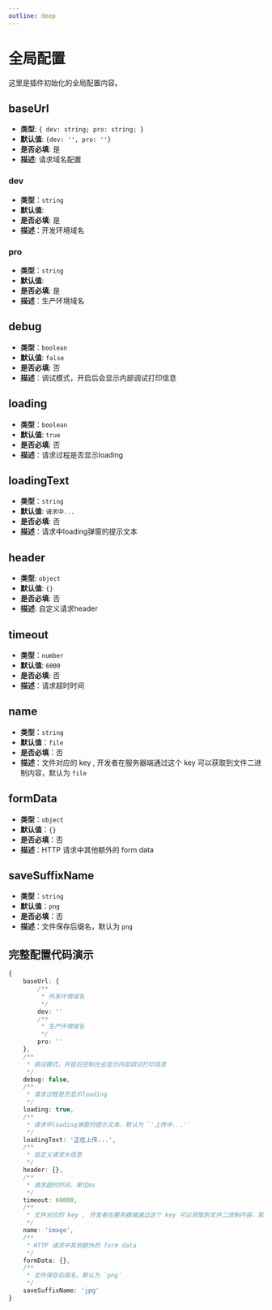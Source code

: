 ```yaml
---
outline: deep
---
```


# 全局配置
这里是插件初始化的全局配置内容。

## baseUrl
+ **类型**: `{
    dev: string;
    pro: string;
}`
+ **默认值**: `{dev: '', pro: ''}`
+ **是否必填**: 是
+ **描述**: 请求域名配置

### dev
+ **类型**：`string`
+ **默认值**: ` `
+ **是否必填**: 是
+ **描述**：开发环境域名

### pro
+ **类型**：`string`
+ **默认值**: ` `
+ **是否必填**: 是
+ **描述**：生产环境域名

## debug
+ **类型**：`boolean`
+ **默认值**: `false`
+ **是否必填**: 否
+ **描述**：调试模式，开启后会显示内部调试打印信息

## loading
+ **类型**：`boolean`
+ **默认值**: `true`
+ **是否必填**: 否
+ **描述**：请求过程是否显示loading

## loadingText
+ **类型**：`string`
+ **默认值**: `请求中...`
+ **是否必填**: 否
+ **描述**：请求中loading弹窗的提示文本

## header
+ **类型**: `object`
+ **默认值**: `{}`
+ **是否必填**: 否
+ **描述**: 自定义请求header

## timeout
+ **类型**：`number`
+ **默认值**: `6000`
+ **是否必填**: 否
+ **描述**：请求超时时间

## name
+ **类型**：`string`
+ **默认值**：`file`
+ **是否必填**：否
+ **描述**：文件对应的 key , 开发者在服务器端通过这个 key 可以获取到文件二进制内容，默认为 `file`

## formData
+ **类型**：`object`
+ **默认值**：`{}`
+ **是否必填**：否
+ **描述**：HTTP 请求中其他额外的 form data

## saveSuffixName
+ **类型**：`string`
+ **默认值**：`png`
+ **是否必填**：否
+ **描述**：文件保存后缀名，默认为 `png`

## 完整配置代码演示
```ts
{
    baseUrl: {
        /**
         * 开发环境域名
         */
        dev: ''
        /**
         * 生产环境域名
         */
        pro: ''
    },
    /**
     * 调试模式，开启后控制台会显示内部调试打印信息
     */
    debug: false,
    /**
     * 请求过程是否显示loading
     */
    loading: true,
    /**
     * 请求中loading弹窗的提示文本，默认为 `'上传中...'`
     */
    loadingText: '正在上传...',
    /**
     * 自定义请求头信息
     */
    header: {},
    /**
     * 请求超时时间，单位ms
     */
    timeout: 60000,
    /**
     * 文件对应的 key , 开发者在服务器端通过这个 key 可以获取到文件二进制内容，默认为 `file`
     */
    name: 'image',
    /**
     * HTTP 请求中其他额外的 form data
     */
    formData: {},
    /**
     * 文件保存后缀名，默认为 `png`
     */
    saveSuffixName: 'jpg'
}
```
